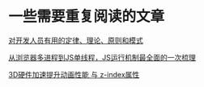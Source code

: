 # 一些需要重复阅读的文章

[对开发人员有用的定律、理论、原则和模式](https://github.com/nusr/hacker-laws-zh)

[从浏览器多进程到JS单线程，JS运行机制最全面的一次梳理](https://juejin.im/post/5a6547d0f265da3e283a1df7)

[3D硬件加速提升动画性能 与 z-index属性](https://www.cnblogs.com/qiqi715/p/10207568.html)
